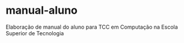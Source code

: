 # manual-aluno
Elaboração de manual do aluno para TCC em Computação na Escola Superior de Tecnologia
